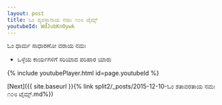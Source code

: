 ```yaml
---
layout: post
title: ಓಂ ವ್ಯವಸ್ಥಾನಾಯ ನಮಃ ೧೦೮ ಟೈಮ್ಸ್
youtubeId: WdJubKnOywk
---
```

 
 
 ಓಂ ಧಾರ್ಮ ಸಾಧಾರಣೋ ವರಾಯ ನಮಃ  
 
 -  ಒಳ್ಳೆಯ ಕಾರ್ಯಗಳಿಗೆ ಸರಿಯಾದ ಪರಿಹಾರ ಯಾರು 
 
  
 
  
 
 
 
 
 
 


{% include youtubePlayer.html id=page.youtubeId %}
 
[Next]({{ site.baseurl }}{% link  split2/_posts/2015-12-10-ಓಂ ಶತಾವರತಾಯ ನಮಃ ೧೦೮ ಟೈಮ್ಸ್.md%})
 
